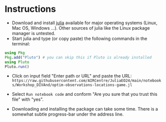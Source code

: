 

# Instructions

* Download and install [julia](https://julialang.org/downloads/) available for major operating systems (Linux, Mac OS, Windows ...). Other sources of julia like the Linux package manager is untested.  
* Start julia and type (or copy paste) the following commands in the terminal:

 ```julia
using Pkg
Pkg.add("Pluto") # you can skip this if Pluto is already installed
using Pluto
Pluto.run()
```

* Click on input field "Enter path or URL" and paste the URL: `https://raw.githubusercontent.com/AIRCentre/JuliaEO24/main/notebooks/Workshop_DIVAnd/optim-observations-locations-game.jl`

* Select `Run notebook code` and conform "Are you sure that you trust this file" with "yes".

* Downloading and installing the package can take some time. There is a somewhat subtle progress-bar under the address line.
